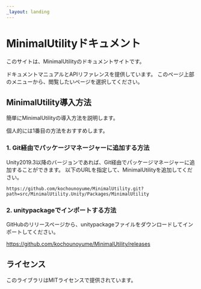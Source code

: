 ```yaml
---
_layout: landing
---
```


# MinimalUtilityドキュメント
このサイトは、MinimalUtilityのドキュメントサイトです。

ドキュメントマニュアルとAPIリファレンスを提供しています。
このページ上部のメニューから、閲覧したいページを選択してください。
## MinimalUtility導入方法
簡単にMinimalUtilityの導入方法を説明します。

個人的には1番目の方法をおすすめします。
### 1. Git経由でパッケージマネージャーに追加する方法
Unity2019.3以降のバージョンであれば、Git経由でパッケージマネージャーに追加することができます。
以下のURLを指定して、MinimalUtilityを追加してください。

```
https://github.com/kochounoyume/MinimalUtility.git?path=src/MinimalUtility.Unity/Packages/MinimalUtility
```
### 2. unitypackageでインポートする方法
GitHubのリリースページから、unitypackageファイルをダウンロードしてインポートしてください。

https://github.com/kochounoyume/MinimalUtility/releases
## ライセンス
このライブラリはMITライセンスで提供されています。
